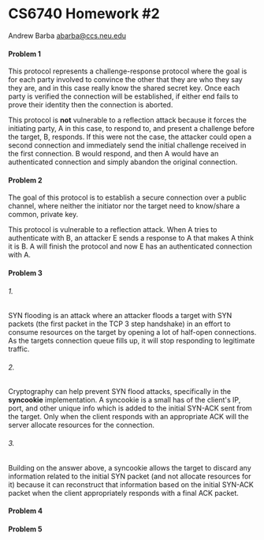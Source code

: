 CS6740 Homework #2
==================

Andrew Barba [abarba@ccs.neu.edu](abarba@ccs.neu.edu)

#### Problem 1

This protocol represents a challenge-response protocol where the goal is for each party involved to convince the other that they are who they say they are, and in this case really know the shared secret key. Once each party is verified the connection will be established, if either end fails to prove their identity then the connection is aborted.

This protocol is **not** vulnerable to a reflection attack because it forces the initiating party, A in this case, to respond to, and present a challenge before the target, B, responds. If this were not the case, the attacker could open a second connection and immediately send the initial challenge received in the first connection. B would respond, and then A would have an authenticated connection and simply abandon the original connection.

#### Problem 2

The goal of this protocol is to establish a secure connection over a public channel, where neither the initiator nor the target need to know/share a common, private key.

This protocol is vulnerable to a reflection attack. When A tries to authenticate with B, an attacker E sends a response to A that makes A think it is B. A will finish the protocol and now E has an authenticated connection with A.

#### Problem 3

###### 1.

SYN flooding is an attack where an attacker floods a target with SYN packets (the first packet in the TCP 3 step handshake) in an effort to consume resources on the target by opening a lot of half-open connections. As the targets connection queue fills up, it will stop responding to legitimate traffic.

###### 2.

Cryptography can help prevent SYN flood attacks, specifically in the **syncookie** implementation. A syncookie is a small has of the client's IP, port, and other unique info which is added to the initial SYN-ACK sent from the target. Only when the client responds with an appropriate ACK will the server allocate resources for the connection.

###### 3.

Building on the answer above, a syncookie allows the target to discard any information related to the initial SYN packet (and not allocate resources for it) because it can reconstruct that information based on the initial SYN-ACK packet when the client appropriately responds with a final ACK packet.

#### Problem 4

#### Problem 5
